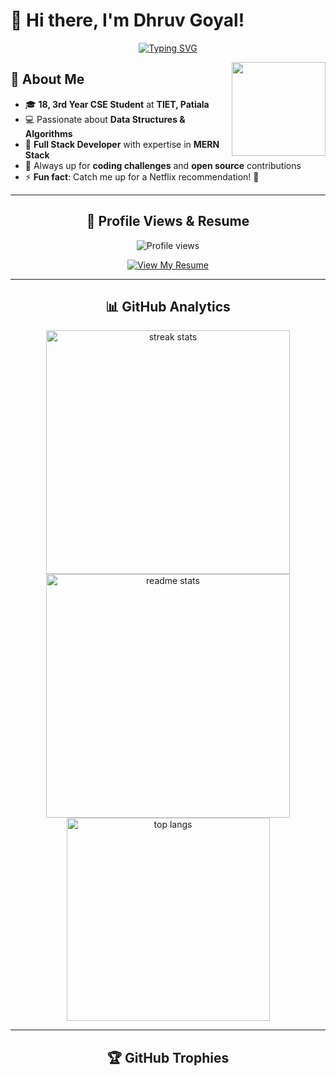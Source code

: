 # 👋 Hi there, I'm Dhruv Goyal!

<div align="center">
  
[![Typing SVG](https://readme-typing-svg.demolab.com/?lines=18-year-old+Tech+Geek+%F0%9F%91%A8%F0%9F%8F%BB%E2%80%8D%F0%9F%92%BB;Computer+Science+Student;TIET+Patiala+%7C+3rd+Year;DSA+Problem+Solver+%F0%9F%92%AA;Full+Stack+Developer+%F0%9F%9A%80;Always+learning+new+technologies!&font=Fira%20Code&center=true&width=440&height=45&color=f75c7e&vCenter=true&pause=1000&size=22)](https://github.com/DhruvGoyal404)

</div>

<img align="right" height="150" src="https://i.giphy.com/media/v1.Y2lkPTc5MGI3NjExY3Q3N2cwMTJpcnh6bGlkaHZmOGpmZmZpcHNvY3h3d2h5azZoc2VkbyZlcD12MV9pbnRlcm5hbF9naWZfYnlfaWQmY3Q9Zw/JIX9t2j0ZTN9S/giphy.gif" />

## 🚀 About Me

- 🎓 **18, 3rd Year CSE Student** at **TIET, Patiala**  
- 💻 Passionate about **Data Structures & Algorithms**  
- 📱 **Full Stack Developer** with expertise in **MERN Stack**  
- 🎯 Always up for **coding challenges** and **open source** contributions  
- ⚡ **Fun fact**: Catch me up for a Netflix recommendation! 🧩

---

<div align="center">

## 👀 Profile Views & Resume

<img src="https://komarev.com/ghpvc/?username=DhruvGoyal404&label=Profile%20views&color=61dafb&style=flat" alt="Profile views" />

[![View My Resume](https://img.shields.io/badge/View%20My%20Resume-FF5722?style=for-the-badge&logo=readme&logoColor=white)](https://dhruvgoyal.tech/me)

</div>

---

<div align="center">

## 📊 GitHub Analytics

<img width="390" src="https://github-readme-streak-stats.herokuapp.com/?user=DhruvGoyal404&count_private=true&theme=react&border_radius=10" alt="streak stats"/>
<img width="390" src="https://github-readme-stats.vercel.app/api?username=DhruvGoyal404&count_private=true&show_icons=true&theme=react&rank_icon=github&border_radius=10" alt="readme stats" />

<br/>

<img width="325" align="center" src="https://github-readme-stats.vercel.app/api/top-langs/?username=DhruvGoyal404&hide=HTML&langs_count=8&layout=compact&theme=react&border_radius=10&size_weight=0.5&count_weight=0.5&exclude_repo=github-readme-stats" alt="top langs" />

</div>

---

<div align="center">

## 🏆 GitHub Trophies
<p align="center">
  <img width="800" src="https://github-profile-trophy.vercel.app/?
